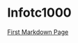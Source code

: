 # Infotc1000

[First Markdown Page](https://github.com/Mus-2000/Infotc1000/blob/master/FinalProject.md)
